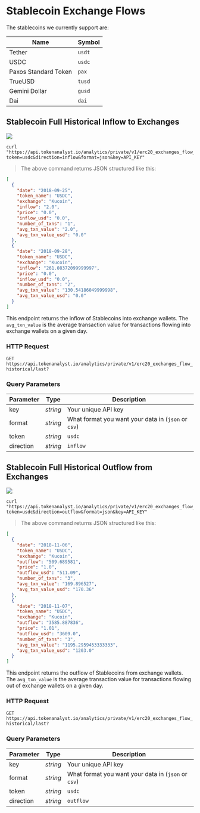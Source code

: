 # Stablecoin Exchange Flows

The stablecoins we currently support are:

| Name                 | Symbol |
| -------------------- | ------ |
| Tether               | `usdt` |
| USDC                 | `usdc` |
| Paxos Standard Token | `pax`  |
| TrueUSD              | `tusd` |
| Gemini Dollar        | `gusd` |
| Dai                  | `dai`  |


## Stablecoin Full Historical Inflow to Exchanges

<img src="https://img.shields.io/badge/Tier-Professional-black.svg"/>

```shell
curl "https://api.tokenanalyst.io/analytics/private/v1/erc20_exchanges_flow_historical/last?token=usdc&direction=inflow&format=json&key=API_KEY"
```

> The above command returns JSON structured like this:

```json
[
  {
    "date": "2018-09-25",
    "token_name": "USDC",
    "exchange": "Kucoin",
    "inflow": "2.0",
    "price": "0.0",
    "inflow_usd": "0.0",
    "number_of_txns": "1",
    "avg_txn_value": "2.0",
    "avg_txn_value_usd": "0.0"
  },
  {
    "date": "2018-09-28",
    "token_name": "USDC",
    "exchange": "Kucoin",
    "inflow": "261.08372099999997",
    "price": "0.0",
    "inflow_usd": "0.0",
    "number_of_txns": "2",
    "avg_txn_value": "130.54186049999998",
    "avg_txn_value_usd": "0.0"
  }
]
```

This endpoint returns the inflow of Stablecoins into exchange wallets. The `avg_txn_value` is the average transaction value for transactions flowing into exchange wallets on a given day.

### HTTP Request

`GET https://api.tokenanalyst.io/analytics/private/v1/erc20_exchanges_flow_historical/last?`

### Query Parameters

| Parameter | Type     | Description                                         |
| --------- | -------- | --------------------------------------------------- |
| key       | _string_ | Your unique API key                                 |
| format    | _string_ | What format you want your data in (`json` or `csv`) |
| token     | _string_ | `usdc`                                              |
| direction | _string_ | `inflow`                                            |


## Stablecoin Full Historical Outflow from Exchanges

<img src="https://img.shields.io/badge/Tier-Professional-black.svg"/>

```shell
curl "https://api.tokenanalyst.io/analytics/private/v1/erc20_exchanges_flow_historical/last?token=usdc&direction=outflow&format=json&key=API_KEY"
```

> The above command returns JSON structured like this:

```json
[
  {
    "date": "2018-11-06",
    "token_name": "USDC",
    "exchange": "Kucoin",
    "outflow": "509.689581",
    "price": "1.0",
    "outflow_usd": "511.09",
    "number_of_txns": "3",
    "avg_txn_value": "169.896527",
    "avg_txn_value_usd": "170.36"
  },
  {
    "date": "2018-11-07",
    "token_name": "USDC",
    "exchange": "Kucoin",
    "outflow": "3585.887836",
    "price": "1.01",
    "outflow_usd": "3609.0",
    "number_of_txns": "3",
    "avg_txn_value": "1195.2959453333333",
    "avg_txn_value_usd": "1203.0"
  }
]
```

This endpoint returns the outflow of Stablecoins from exchange wallets. The `avg_txn_value` is the average transaction value for transactions flowing out of exchange wallets on a given day.

### HTTP Request

`GET https://api.tokenanalyst.io/analytics/private/v1/erc20_exchanges_flow_historical/last?`

### Query Parameters

| Parameter | Type     | Description                                         |
| --------- | -------- | --------------------------------------------------- |
| key       | _string_ | Your unique API key                                 |
| format    | _string_ | What format you want your data in (`json` or `csv`) |
| token     | _string_ | `usdc`                                              |
| direction | _string_ | `outflow`                                           |